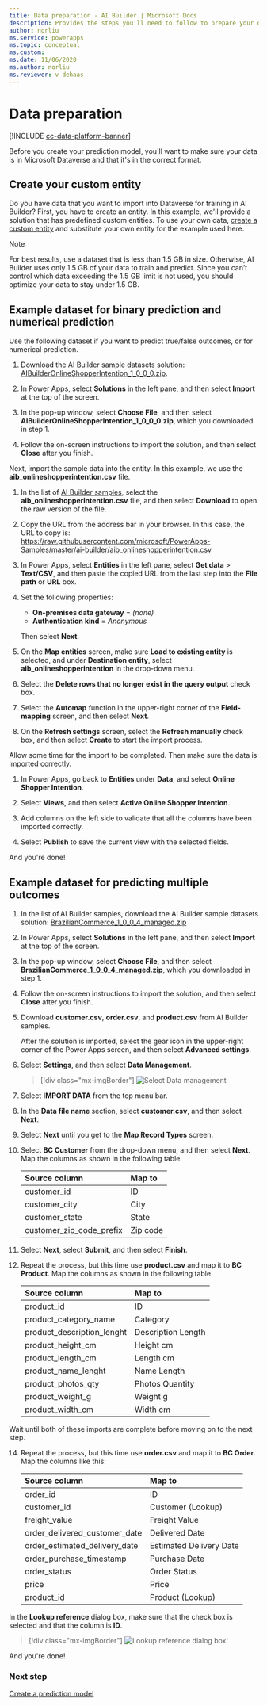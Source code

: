 ```yaml
---
title: Data preparation - AI Builder | Microsoft Docs
description: Provides the steps you'll need to follow to prepare your data for AI Builder in Microsoft Dataverse. 
author: norliu
ms.service: powerapps
ms.topic: conceptual
ms.custom: 
ms.date: 11/06/2020
ms.author: norliu
ms.reviewer: v-dehaas
---
```


# Data preparation

[!INCLUDE [cc-data-platform-banner](includes/cc-data-platform-banner.md)]

Before you create your prediction model, you'll want to make sure your data is in Microsoft Dataverse and that it's in the correct format.

## Create your custom entity

Do you have data that you want to import into Dataverse for training in AI Builder? First, you have to create an entity. In this example, we'll provide a solution that has predefined custom entities. To use your own data, [create a custom entity](/powerapps/maker/common-data-service/data-platform-create-entity) and substitute your own entity for the example used here.

> [!NOTE]
>For best results, use a dataset that is less than 1.5 GB in size. Otherwise, AI Builder uses only 1.5 GB of your data to train and predict. Since you can’t control which data exceeding the 1.5 GB limit is not used, you should optimize your data to stay under 1.5 GB.

## Example dataset for binary prediction and numerical prediction

Use the following dataset if you want to predict true/false outcomes, or for numerical prediction.

1. Download the AI Builder sample datasets solution: [AIBuilderOnlineShopperIntention_1_0_0_0.zip](https://go.microsoft.com/fwlink/?linkid=2093415).

1. In Power Apps, select **Solutions** in the left pane, and then select **Import** at the top of the screen.

1. In the pop-up window, select **Choose File**, and then select **AIBuilderOnlineShopperIntention_1_0_0_0.zip**, which you downloaded in step 1.

1. Follow the on-screen instructions to import the solution, and then select **Close** after you finish.

Next, import the sample data into the entity. In this example, we use the **aib_onlineshopperintention.csv** file.

1. In the list of [AI Builder samples](https://go.microsoft.com/fwlink/?linkid=2093415), select the **aib_onlineshopperintention.csv** file, and then select **Download** to open the raw version of the file.

1. Copy the URL from the address bar in your browser. In this case, the URL to copy is: https://raw.githubusercontent.com/microsoft/PowerApps-Samples/master/ai-builder/aib_onlineshopperintention.csv

1. In Power Apps, select **Entities** in the left pane, select **Get data** > **Text/CSV**, and then paste the copied URL from the last step into the **File path** or **URL** box.

1. Set the following properties: 

    - **On-premises data gateway** = *(none)*
    - **Authentication kind** = *Anonymous*

    Then select **Next**.

1. On the **Map entities** screen, make sure **Load to existing entity** is selected, and under **Destination entity**, select **aib_onlineshopperintention** in the drop-down menu.

1. Select the **Delete rows that no longer exist in the query output** check box.

1. Select the **Automap** function in the upper-right corner of the **Field-mapping** screen, and then select **Next**.

1. On the **Refresh settings** screen, select the **Refresh manually** check box, and then select **Create** to start the import process.

Allow some time for the import to be completed. Then make sure the data is imported correctly.

1. In Power Apps, go back to **Entities** under **Data**, and select **Online Shopper Intention**.

1. Select **Views**, and then select **Active Online Shopper Intention**.

1. Add columns on the left side to validate that all the columns have been imported correctly.

1. Select **Publish** to save the current view with the selected fields.

And you're done!

## Example dataset for predicting multiple outcomes

1. In the list of AI Builder samples, download the AI Builder sample datasets solution: [BrazilianCommerce_1_0_0_4_managed.zip](https://go.microsoft.com/fwlink/?linkid=2093415)

1. In Power Apps, select **Solutions** in the left pane, and then select **Import** at the top of the screen.

1. In the pop-up window, select **Choose File**, and then select **BrazilianCommerce_1_0_0_4_managed.zip**, which you downloaded in step 1.

1. Follow the on-screen instructions to import the solution, and then select **Close** after you finish.

1. Download **customer.csv**, **order.csv**, and **product.csv** from AI Builder samples.

   After the solution is imported, select the gear icon in the upper-right corner of the Power Apps screen, and then select **Advanced settings**.

1. Select **Settings**, and then select **Data Management**.

   > [!div class="mx-imgBorder"]
   > ![Select Data management](media/smpl-settings-data-mgmt.png "Select Data management")

1. Select **IMPORT DATA** from the top menu bar.

1. In the **Data file name** section, select **customer.csv**, and then select **Next**.

1. Select **Next** until you get to the **Map Record Types** screen.

1. Select **BC Customer** from the drop-down menu, and then select **Next**. Map the columns as shown in the following table.<!--Style Guide wants it to be "ZIP code." Would changing it break anything? -->

    |**Source column**|**Map to**|
    |:-----|:-----|
    |customer\_id|ID |
    |customer\_city|City |
    |customer\_state|State |
    |customer\_zip\_code\_prefix|Zip code |

1. Select **Next**, select **Submit**, and then select **Finish**.

1. Repeat the process, but this time use **product.csv** and map it to **BC Product**. Map the columns as shown in the following table. 

    |**Source column**|**Map to**|
    |:-----|:-----|
    |product\_id|ID |
    |product\_category\_name|Category |
    |product\_description\_lenght|Description Length |
    |product\_height\_cm|Height cm |
    |product\_length\_cm|Length cm |
    |product\_name\_lenght|Name Length |
    |product\_photos\_qty|Photos Quantity |
    |product\_weight\_g|Weight g |
    |product\_width\_cm|Width cm |

  Wait until both of these imports are complete before moving on to the next step.

14. Repeat the process, but this time use **order.csv** and map it to **BC Order**. Map the columns like this:

    |**Source column**|**Map to**|
    |:-----|:-----|
    |order\_id|ID  |
    |customer\_id|Customer (Lookup) |
    |freight\_value|Freight Value |
    |order\_delivered\_customer\_date|Delivered Date |
    |order\_estimated\_delivery\_date|Estimated Delivery Date |
    |order\_purchase\_timestamp|Purchase Date |
    |order\_status|Order Status |
    |price|Price |
    |product\_id|Product (Lookup) |

In the **Lookup reference** dialog box, make sure that the check box is selected and that the column is **ID**.

   > [!div class="mx-imgBorder"]
   > ![Lookup reference dialog box'](media/lookup-reference.png "Lookup reference dialog box")

And you're done!

### Next step

[Create a prediction model](prediction-create-model.md)
